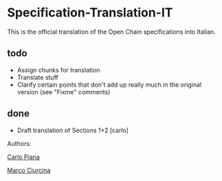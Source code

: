 # Specification-Translation-IT

This is the official translation of the Open Chain specifications into Italian.

## todo

* Assign chunks for translation
* Translate stuff
* Clarify certain points that don't add up really much in the original version (see "Fixme" comments)

## done

* Draft translation of Sections 1+2 [carlo]


Authors:

[Carlo Piana][8b68b24a]

[Marco Ciurcina][a64b3816]

  [8b68b24a]: https://piana.eu "Carlo Piana"
  [a64b3816]: http://studiolegale.it "Marco Ciurcina"
